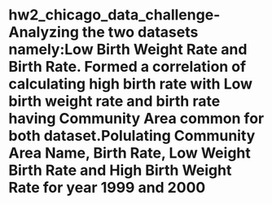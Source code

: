 # hw2_chicago_data_challenge- Analyzing the two datasets namely:Low Birth Weight Rate and Birth Rate. Formed a correlation of calculating high birth rate with Low birth weight rate and birth rate having Community Area common for both dataset.Polulating Community Area Name, Birth Rate, Low Weight Birth Rate and High Birth Weight Rate for year 1999 and 2000
